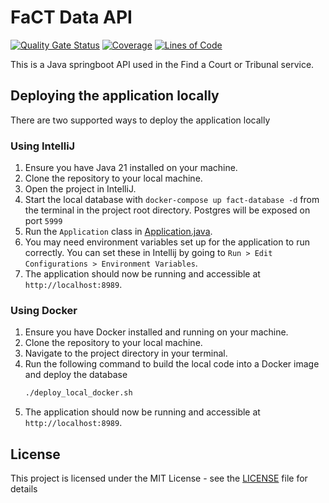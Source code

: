 # FaCT Data API
[![Quality Gate Status](https://sonarcloud.io/api/project_badges/measure?project=uk.gov.hmcts.reform%3Afact-data-api&metric=alert_status)](https://sonarcloud.io/summary/new_code?id=uk.gov.hmcts.reform%3Afact-data-api)
[![Coverage](https://sonarcloud.io/api/project_badges/measure?project=uk.gov.hmcts.reform%3Afact-data-api&metric=coverage)](https://sonarcloud.io/summary/new_code?id=uk.gov.hmcts.reform%3Afact-data-api)
[![Lines of Code](https://sonarcloud.io/api/project_badges/measure?project=uk.gov.hmcts.reform%3Afact-data-api&metric=ncloc)](https://sonarcloud.io/summary/new_code?id=uk.gov.hmcts.reform%3Afact-data-api)

This is a Java springboot API used in the Find a Court or Tribunal service.

## Deploying the application locally

There are two supported ways to deploy the application locally

### Using IntelliJ

1. Ensure you have Java 21 installed on your machine.
2. Clone the repository to your local machine.
3. Open the project in IntelliJ.
4. Start the local database with `docker-compose up fact-database -d` from the terminal in the project root directory. Postgres will be exposed on port `5999`
5. Run the `Application` class in [Application.java](src/main/java/uk/gov/hmcts/reform/fact/data/api/Application.java).
6. You may need environment variables set up for the application to run correctly. You can set these in Intellij by going to `Run > Edit Configurations > Environment Variables`.
7. The application should now be running and accessible at `http://localhost:8989`.

### Using Docker
1. Ensure you have Docker installed and running on your machine.
2. Clone the repository to your local machine.
3. Navigate to the project directory in your terminal.
4. Run the following command to build the local code into a Docker image and deploy the database
   ```bash
   ./deploy_local_docker.sh
   ```
5. The application should now be running and accessible at `http://localhost:8989`.

## License
This project is licensed under the MIT License - see the [LICENSE](LICENSE) file for details

